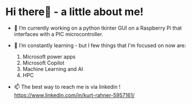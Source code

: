 # Hi there👋 - a little about me!

- 🔭 I’m currently working on a python tkinter GUI on a Raspberry Pi that interfaces with a PIC microcontroller.

- 🌱 I’m constantly learning -  but I few things that I'm focused on now are:
  1. Microsoft power apps
  2. Microsoft Copilot
  3. Machine Learning and AI
  4. HPC

- 📫 The best way to reach me is via linkedin ! https://www.linkedin.com/in/kurt-rahner-5957161/



<!--
**KARIT97/KARIT97** is a ✨ _special_ ✨ repository because its `README.md` (this file) appears on your GitHub profile.



Here are some ideas to get you started:

- 🔭 I’m currently working on ...
- 🌱 I’m currently learning ...
- 👯 I’m looking to collaborate on ...
- 🤔 I’m looking for help with ...
- 💬 Ask me about ...
- 📫 How to reach me: ...
- 😄 Pronouns: ...
- ⚡ Fun fact: ...
-->
